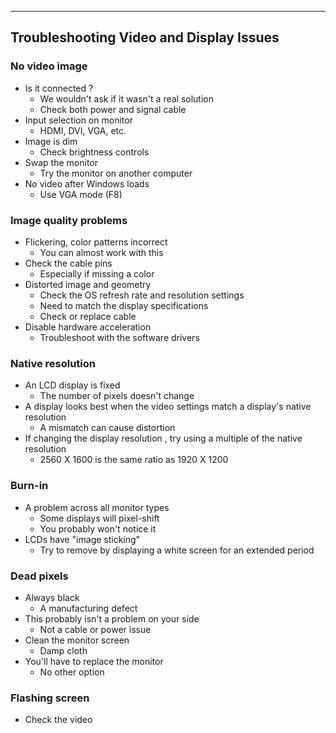 
---

## Troubleshooting Video and Display Issues

### No video image
- Is it connected ?
	- We wouldn't ask if it wasn't a real solution
	- Check both power and signal cable
- Input selection on monitor
	- HDMI, DVI, VGA, etc.
- Image is dim
	- Check brightness controls
- Swap the monitor
	- Try the monitor on another computer
- No video after Windows loads
	- Use VGA mode (F8)

### Image quality problems 
- Flickering, color patterns incorrect
	- You can almost work with this
- Check the cable pins
	- Especially if missing a color
- Distorted image and geometry
	- Check the OS refresh rate and resolution settings
	- Need to match the display specifications
	- Check or replace cable
- Disable hardware acceleration
	- Troubleshoot with the software drivers

### Native resolution
- An LCD display is fixed
	- The number of pixels doesn't change
- A display looks best when the video settings match a display's native resolution
	- A mismatch can cause distortion
- If changing the display resolution , try using a multiple of the native resolution
	- 2560 X 1600 is the same ratio as 1920 X  1200

### Burn-in
- A problem across all monitor types
	- Some displays will pixel-shift
	- You probably won't notice it
- LCDs have "image sticking"
	- Try to remove by displaying a white screen for an extended period

### Dead pixels
- Always black
	- A manufacturing defect
- This probably isn't a problem on your side
	- Not a cable or power issue
- Clean the monitor screen
	- Damp cloth
- You'll have to replace the monitor
	- No other option

### Flashing screen
- Check the video 